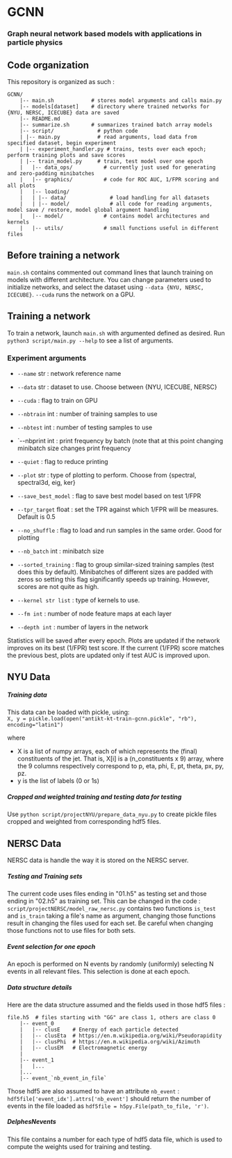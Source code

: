 # GCNN

###  Graph neural network based models with applications in particle physics

## Code organization
This repository is organized as such :
```
GCNN/
    |-- main.sh            # stores model arguments and calls main.py
    |-- models[dataset]    # directory where trained networks for {NYU, NERSC, ICECUBE} data are saved
    |-- README.md
    |-- summarize.sh       # summarizes trained batch array models
    |-- script/              # python code
    | |-- main.py            # read arguments, load data from specified dataset, begin experiment
    | |-- experiment_handler.py # trains, tests over each epoch; perform training plots and save scores
    | |-- train_model.py     # train, test model over one epoch
    |	|-- data_ops/          # currently just used for generating and zero-padding minibatches
    |	|-- graphics/          # code for ROC AUC, 1/FPR scoring and all plots
    |	|-- loading/           
    |	| |-- data/              # load handling for all datasets
    |	| |-- model/             # all code for reading arguments, model save / restore, model global argument handling
    |	|-- model/             # contains model architectures and kernels
    |	|-- utils/             # small functions useful in different files
```

## Before training a network

`main.sh` contains commented out command lines that launch training on models with different architecture. You can change parameters used to initialize networks, and select the dataset using `--data {NYU, NERSC, ICECUBE}`. `--cuda` runs the network on a GPU.

## Training a network

To train a network, launch `main.sh` with argumented defined as desired. Run `python3 script/main.py --help` to see a list of arguments.

### Experiment arguments
* `--name` str : network reference name
* `--data` str : dataset to use. Choose between {NYU, ICECUBE, NERSC}
* `--cuda` : flag to train on GPU
* `--nbtrain` int : number of training samples to use
* `--nbtest` int : number of testing samples to use
* `--nbprint int : print frequency by batch (note that at this point changing minibatch size changes print frequency
* `--quiet` : flag to reduce printing
* `--plot` str : type of plotting to perform. Choose from {spectral, spectral3d, eig, ker}
* `--save_best_model` : flag to save best model based on test 1/FPR
* `--tpr_target` float : set the TPR against which 1/FPR will be measures. Default is 0.5
* `--no_shuffle` : flag to load and run samples in the same order. Good for plotting
* `--nb_batch` int : minibatch size
* `--sorted_training` : flag to group similar-sized training samples (test does this by default). Minibatches of different sizes are padded with zeros so setting this flag significantly speeds up training. However, scores are not quite as high.


* `--kernel str list` : type of kernels to use. 
* `--fm int` : number of node feature maps at each layer
* `--depth int` : number of layers in the network

Statistics will be saved after every epoch. Plots are updated if the network improves on its best (1/FPR) test score. If the current (1/FPR) score matches the previous best, plots are updated only if test AUC is improved upon.

## NYU Data

##### Training data
This data can be loaded with pickle, using:\
`X, y = pickle.load(open("antikt-kt-train-gcnn.pickle", "rb"), encoding="latin1")`

where
- X is a list of numpy arrays, each of which represents the (final)
constituents of the jet. That is, X[i] is a (n_constituents x 9)
array, where the 9 columns respectively correspond to p, eta, phi, E,
pt, theta, px, py, pz.
- y is the list of labels (0 or 1s)

##### Cropped and weighted training and testing data for testing
Use `python script/projectNYU/prepare_data_nyu.py` to create pickle files cropped and weighted from corresponding hdf5 files. 

## NERSC Data

NERSC data is handle the way it is stored on the NERSC server.

##### Testing and Training sets
The current code uses files ending in "01.h5" as testing set and those ending in "02.h5" as training set. This can be changed in the code : `script/projectNERSC/model_raw_nersc.py` contains two functions `is_test` and `is_train` taking a file's name as argument, changing those functions result in changing the files used for each set. Be careful when changing those functions not to use files for both sets.

##### Event selection for one epoch
An epoch is performed on N events by randomly (uniformly) selecting N events in all relevant files. This selection is done at each epoch.

##### Data structure details
Here are the data structure assumed and the fields used in those hdf5 files :
```
file.h5  # files starting with "GG" are class 1, others are class 0
    |-- event_0
    |   |-- clusE    # Energy of each particle detected
    |   |-- clusEta  # https://en.m.wikipedia.org/wiki/Pseudorapidity
    |   |-- clusPhi  # https://en.m.wikipedia.org/wiki/Azimuth
    |   |-- clusEM   # Electromagnetic energy
    |
    |-- event_1
    |   |...
    |...
    |-- event_`nb_event_in_file`
```
Those hdf5 are also assumed to have an attribute `nb_event` : `hdf5file['event_idx'].attrs['nb_event']` should return the number of events in the file loaded as `hdf5file = h5py.File(path_to_file, 'r')`.

##### DelphesNevents
This file contains a number for each type of hdf5 data file, which is used to compute the weights used for training and testing. 

